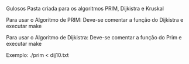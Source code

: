 Gulosos
Pasta criada para os algoritmos PRIM, Dijkistra e Kruskal

Para usar o Algoritmo de PRIM:
Deve-se comentar a função do Dijkistra e executar make


Para usar o Algoritmo de Dijkistra:
Deve-se comentar a função do Prim e executar make

Exemplo: ./prim < dij10.txt